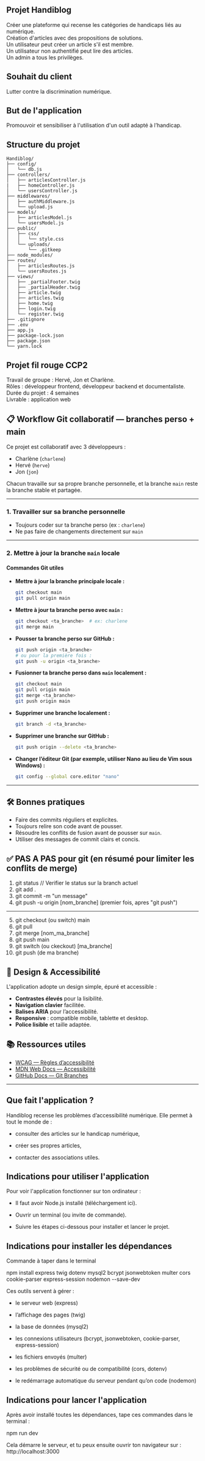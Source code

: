 ## Projet Handiblog

Créer une plateforme qui recense les catégories de handicaps liés au numérique.  
Création d'articles avec des propositions de solutions.  
Un utilisateur peut créer un article s'il est membre.  
Un utilisateur non authentifié peut lire des articles.  
Un admin a tous les privilèges.

## Souhait du client

Lutter contre la discrimination numérique.

## But de l'application

Promouvoir et sensibiliser à l'utilisation d'un outil adapté à l’handicap.

## Structure du projet

```
Handiblog/
├── config/
│   └── db.js
├── controllers/
│   ├── articlesController.js
|   ├── homeController.js
│   └── usersController.js
├── middlewares/
│   ├── authMiddleware.js
│   └── upload.js
├── models/
│   ├── articlesModel.js
│   └── usersModel.js
├── public/
│   ├── css/
│   │   └── style.css
│   └── uploads/
│       └── .gitkeep
├── node_modules/
├── routes/
│   ├── articlesRoutes.js
│   └── usersRoutes.js
├── views/
│   ├── _partialFooter.twig
│   ├── _partialHeader.twig
│   ├── article.twig
│   ├── articles.twig
│   ├── home.twig
│   ├── login.twig
│   └── register.twig
├── .gitignore
├── .env
├── app.js
├── package-lock.json
├── package.json
└── yarn.lock
```

## Projet fil rouge CCP2

Travail de groupe : Hervé, Jon et Charlène.  
Rôles : développeur frontend, développeur backend et documentaliste.  
Durée du projet : 4 semaines  
Livrable : application web

## 📋 Workflow Git collaboratif — branches perso + main

Ce projet est collaboratif avec 3 développeurs :

- Charlène (`charlene`)
- Hervé (`herve`)
- Jon (`jon`)

Chacun travaille sur sa propre branche personnelle, et la branche `main` reste la branche stable et partagée.

---

### 1. Travailler sur sa branche personnelle

- Toujours coder sur ta branche perso (ex : `charlene`)
- Ne pas faire de changements directement sur `main`

---

### 2. Mettre à jour la branche `main` locale

#### Commandes Git utiles

- **Mettre à jour la branche principale locale :**

  ```bash
  git checkout main
  git pull origin main
  ```

- **Mettre à jour ta branche perso avec `main` :**

  ```bash
  git checkout <ta_branche>  # ex: charlene
  git merge main
  ```

- **Pousser ta branche perso sur GitHub :**

  ```bash
  git push origin <ta_branche>
  # ou pour la première fois :
  git push -u origin <ta_branche>
  ```

- **Fusionner ta branche perso dans `main` localement :**

  ```bash
  git checkout main
  git pull origin main
  git merge <ta_branche>
  git push origin main
  ```

- **Supprimer une branche localement :**

  ```bash
  git branch -d <ta_branche>
  ```

- **Supprimer une branche sur GitHub :**

  ```bash
  git push origin --delete <ta_branche>
  ```

- **Changer l’éditeur Git (par exemple, utiliser Nano au lieu de Vim sous Windows) :**
  ```bash
  git config --global core.editor "nano"
  ```

---

## 🛠️ Bonnes pratiques

- Faire des commits réguliers et explicites.
- Toujours relire son code avant de pousser.
- Résoudre les conflits de fusion avant de pousser sur `main`.
- Utiliser des messages de commit clairs et concis.

## ✅ PAS A PAS pour git (en résumé pour limiter les conflits de merge)

1. git status // Verifier le status sur la branch actuel
2. git add .
3. git commit -m "un message"
4. git push -u origin [nom_branche] (premier fois, apres "git push")

---

5. git checkout (ou switch) main
6. git pull
7. git merge [nom_ma_branche]
8. git push main
9. git switch (ou ckeckout) [ma_branche]
10. git push (de ma branche)

## 🎨 Design & Accessibilité

L'application adopte un design simple, épuré et accessible :

- **Contrastes élevés** pour la lisibilité.
- **Navigation clavier** facilitée.
- **Balises ARIA** pour l’accessibilité.
- **Responsive** : compatible mobile, tablette et desktop.
- **Police lisible** et taille adaptée.

## 📚 Ressources utiles

- [WCAG — Règles d’accessibilité](https://www.w3.org/WAI/standards-guidelines/wcag/)
- [MDN Web Docs — Accessibilité](https://developer.mozilla.org/fr/docs/Web/Accessibility)
- [GitHub Docs — Git Branches](https://docs.github.com/en/get-started/using-git/about-branches)

---

## Que fait l'application ?

Handiblog recense les problèmes d’accessibilité numérique.
Elle permet à tout le monde de :

- consulter des articles sur le handicap numérique,

- créer ses propres articles,

- contacter des associations utiles.

## Indications pour utiliser l'application

Pour voir l'application fonctionner sur ton ordinateur :

- Il faut avoir Node.js installé (téléchargement ici).

- Ouvrir un terminal (ou invite de commande).

- Suivre les étapes ci-dessous pour installer et lancer le projet.


## Indications pour installer les dépendances

Commande à taper dans le terminal 

npm install express twig dotenv mysql2 bcrypt jsonwebtoken multer cors cookie-parser express-session nodemon --save-dev

 Ces outils servent à gérer :

- le serveur web (express)

- l’affichage des pages (twig)

- la base de données (mysql2)

- les connexions utilisateurs (bcrypt, jsonwebtoken, cookie-parser, express-session)

- les fichiers envoyés (multer)

- les problèmes de sécurité ou de compatibilité (cors, dotenv)

- le redémarrage automatique du serveur pendant qu’on code (nodemon)

## Indications pour lancer l'application

Après avoir installé toutes les dépendances, tape ces commandes dans le terminal :

npm run dev

Cela démarre le serveur, et tu peux ensuite ouvrir ton navigateur sur :
http://localhost:3000